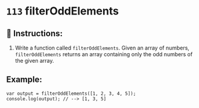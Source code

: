 # `113` filterOddElements

## 📝 Instructions:

1. Write a function called `filterOddElements`. Given an array of numbers, `filterOddElements` returns an array containing only the odd numbers of the given array.

## Example:

```Js
var output = filterOddElements([1, 2, 3, 4, 5]);
console.log(output); // --> [1, 3, 5]
```